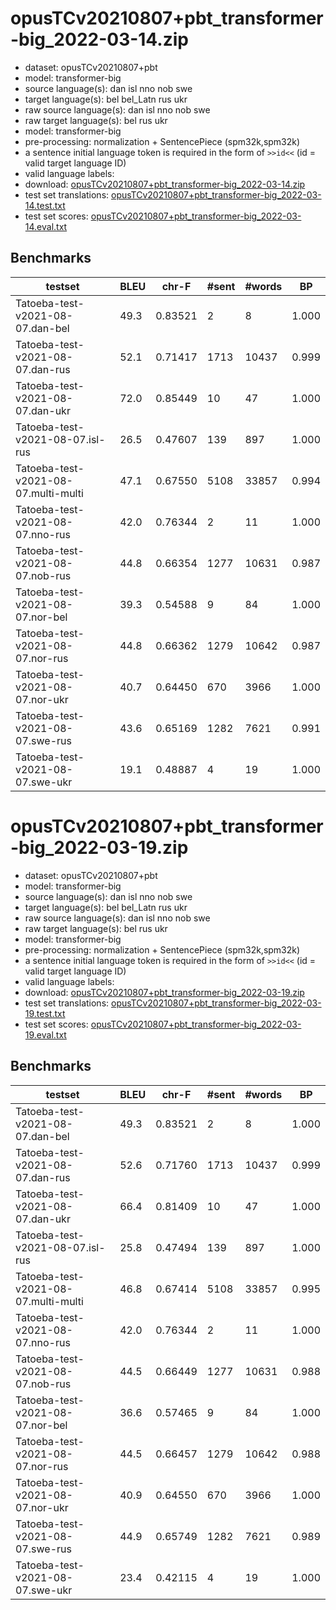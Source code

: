 # opusTCv20210807+pbt_transformer-big_2022-03-14.zip

* dataset: opusTCv20210807+pbt
* model: transformer-big
* source language(s): dan isl nno nob swe
* target language(s): bel bel_Latn rus ukr
* raw source language(s): dan isl nno nob swe
* raw target language(s): bel rus ukr
* model: transformer-big
* pre-processing: normalization + SentencePiece (spm32k,spm32k)
* a sentence initial language token is required in the form of `>>id<<` (id = valid target language ID)
* valid language labels: 
* download: [opusTCv20210807+pbt_transformer-big_2022-03-14.zip](https://object.pouta.csc.fi/Tatoeba-MT-models/gmq-zle/opusTCv20210807+pbt_transformer-big_2022-03-14.zip)
* test set translations: [opusTCv20210807+pbt_transformer-big_2022-03-14.test.txt](https://object.pouta.csc.fi/Tatoeba-MT-models/gmq-zle/opusTCv20210807+pbt_transformer-big_2022-03-14.test.txt)
* test set scores: [opusTCv20210807+pbt_transformer-big_2022-03-14.eval.txt](https://object.pouta.csc.fi/Tatoeba-MT-models/gmq-zle/opusTCv20210807+pbt_transformer-big_2022-03-14.eval.txt)

## Benchmarks

| testset | BLEU  | chr-F | #sent | #words | BP |
|---------|-------|-------|-------|--------|----|
| Tatoeba-test-v2021-08-07.dan-bel 	| 49.3 	| 0.83521 	| 2 	| 8 	| 1.000 |
| Tatoeba-test-v2021-08-07.dan-rus 	| 52.1 	| 0.71417 	| 1713 	| 10437 	| 0.999 |
| Tatoeba-test-v2021-08-07.dan-ukr 	| 72.0 	| 0.85449 	| 10 	| 47 	| 1.000 |
| Tatoeba-test-v2021-08-07.isl-rus 	| 26.5 	| 0.47607 	| 139 	| 897 	| 1.000 |
| Tatoeba-test-v2021-08-07.multi-multi 	| 47.1 	| 0.67550 	| 5108 	| 33857 	| 0.994 |
| Tatoeba-test-v2021-08-07.nno-rus 	| 42.0 	| 0.76344 	| 2 	| 11 	| 1.000 |
| Tatoeba-test-v2021-08-07.nob-rus 	| 44.8 	| 0.66354 	| 1277 	| 10631 	| 0.987 |
| Tatoeba-test-v2021-08-07.nor-bel 	| 39.3 	| 0.54588 	| 9 	| 84 	| 1.000 |
| Tatoeba-test-v2021-08-07.nor-rus 	| 44.8 	| 0.66362 	| 1279 	| 10642 	| 0.987 |
| Tatoeba-test-v2021-08-07.nor-ukr 	| 40.7 	| 0.64450 	| 670 	| 3966 	| 1.000 |
| Tatoeba-test-v2021-08-07.swe-rus 	| 43.6 	| 0.65169 	| 1282 	| 7621 	| 0.991 |
| Tatoeba-test-v2021-08-07.swe-ukr 	| 19.1 	| 0.48887 	| 4 	| 19 	| 1.000 |


# opusTCv20210807+pbt_transformer-big_2022-03-19.zip

* dataset: opusTCv20210807+pbt
* model: transformer-big
* source language(s): dan isl nno nob swe
* target language(s): bel bel_Latn rus ukr
* raw source language(s): dan isl nno nob swe
* raw target language(s): bel rus ukr
* model: transformer-big
* pre-processing: normalization + SentencePiece (spm32k,spm32k)
* a sentence initial language token is required in the form of `>>id<<` (id = valid target language ID)
* valid language labels: 
* download: [opusTCv20210807+pbt_transformer-big_2022-03-19.zip](https://object.pouta.csc.fi/Tatoeba-MT-models/gmq-zle/opusTCv20210807+pbt_transformer-big_2022-03-19.zip)
* test set translations: [opusTCv20210807+pbt_transformer-big_2022-03-19.test.txt](https://object.pouta.csc.fi/Tatoeba-MT-models/gmq-zle/opusTCv20210807+pbt_transformer-big_2022-03-19.test.txt)
* test set scores: [opusTCv20210807+pbt_transformer-big_2022-03-19.eval.txt](https://object.pouta.csc.fi/Tatoeba-MT-models/gmq-zle/opusTCv20210807+pbt_transformer-big_2022-03-19.eval.txt)

## Benchmarks

| testset | BLEU  | chr-F | #sent | #words | BP |
|---------|-------|-------|-------|--------|----|
| Tatoeba-test-v2021-08-07.dan-bel 	| 49.3 	| 0.83521 	| 2 	| 8 	| 1.000 |
| Tatoeba-test-v2021-08-07.dan-rus 	| 52.6 	| 0.71760 	| 1713 	| 10437 	| 0.999 |
| Tatoeba-test-v2021-08-07.dan-ukr 	| 66.4 	| 0.81409 	| 10 	| 47 	| 1.000 |
| Tatoeba-test-v2021-08-07.isl-rus 	| 25.8 	| 0.47494 	| 139 	| 897 	| 1.000 |
| Tatoeba-test-v2021-08-07.multi-multi 	| 46.8 	| 0.67414 	| 5108 	| 33857 	| 0.995 |
| Tatoeba-test-v2021-08-07.nno-rus 	| 42.0 	| 0.76344 	| 2 	| 11 	| 1.000 |
| Tatoeba-test-v2021-08-07.nob-rus 	| 44.5 	| 0.66449 	| 1277 	| 10631 	| 0.988 |
| Tatoeba-test-v2021-08-07.nor-bel 	| 36.6 	| 0.57465 	| 9 	| 84 	| 1.000 |
| Tatoeba-test-v2021-08-07.nor-rus 	| 44.5 	| 0.66457 	| 1279 	| 10642 	| 0.988 |
| Tatoeba-test-v2021-08-07.nor-ukr 	| 40.9 	| 0.64550 	| 670 	| 3966 	| 1.000 |
| Tatoeba-test-v2021-08-07.swe-rus 	| 44.9 	| 0.65749 	| 1282 	| 7621 	| 0.989 |
| Tatoeba-test-v2021-08-07.swe-ukr 	| 23.4 	| 0.42115 	| 4 	| 19 	| 1.000 |

